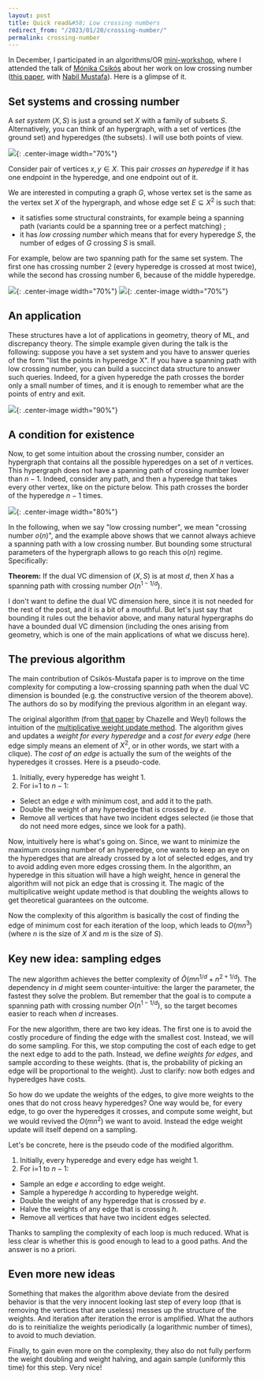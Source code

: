 ```yaml
---
layout: post
title: Quick read&#58; Low crossing numbers
redirect_from: "/2023/01/20/crossing-number/"
permalink: crossing-number
---
```


In December, I participated in an algorithms/OR 
[mini-workshop](http://gdrro.lip6.fr/?q=node/294), where I attended the talk 
of [Mónika Csikós](https://csikosm.github.io/) about her work on low 
crossing number 
([this paper](https://drops.dagstuhl.de/opus/volltexte/2021/13827/pdf/LIPIcs-SoCG-2021-28.pdf), 
with [Nabil Mustafa](https://lipn.univ-paris13.fr/~mustafa/index.html)). 
Here is a glimpse of it.

## Set systems and crossing number

A *set system* $(X,S)$ is just a ground set $X$ with a family of subsets $S$. 
Alternatively, you can think of an hypergraph, with a set of vertices 
(the ground set) and hyperedges (the subsets). 
I will use both points of view.

![](../assets/set-system.png){: .center-image width="70%"}

Consider pair of vertices $x,y \in X$. This pair *crosses an hyperedge* if it has 
one endpoint in the hyperedge, and one endpoint out of it.

We are interested in computing a graph $G$, whose vertex set is the same 
as the vertex set $X$ of the hypergraph, and whose edge set $E\subseteq X^2$ is 
such that: 

* it satisfies some structural constraints, for example being a spanning 
path (variants could be a spanning tree or a perfect matching) ; 
* it has *low crossing number* which means that for every hyperedge $S$, the 
number of edges of $G$ crossing $S$ is small. 

For example, below are two spanning path for the same set system. The first 
one has crossing number 2 (every hyperedge is crossed at most twice), while 
the second has crossing number 6, because of the middle hyperedge. 
 

![](../assets/crossing-nb-1.png){: .center-image width="70%"}
![](../assets/crossing-nb-2.png){: .center-image width="70%"}

## An application 

These structures have a lot of applications in geometry, theory of ML, and 
discrepancy theory. 
The simple example given during the talk is the following:
suppose you have a set system and you have to answer queries of the form 
"list the points in hyperedge X". If you have a spanning path with 
low crossing number, you can build a succinct data structure to answer such 
queries. Indeed, for a given hyperedge the path crosses the border only a 
small number of times, and it is enough to remember what are the points of 
entry and exit. 

![](../assets/crossing-nb-3.png){: .center-image width="90%"}

## A condition for existence 

Now, to get some intuition about the crossing number, consider an
hypergraph that contains all the possible hyperedges on a set of $n$ vertices. 
This hypergraph does not have a spanning path of crossing number lower than 
$n-1$. 
Indeed, consider any path, and then a hyperedge that takes every 
other vertex, like on the picture below. This path crosses the border of the 
hyperedge $n-1$ times.

![](../assets/crossing-sans-VC.png){: .center-image width="80%"}

In the following, when we say "low crossing number", we mean "crossing number 
$o(n)$", and the example above shows that we cannot always achieve a 
spanning path with a low crossing number. 
But bounding some structural parameters of the hypergraph allows to go reach this 
$o(n)$ regime. Specifically:

**Theorem:** If the dual VC dimension of $(X,S)$  is at most $d$, then $X$ 
has a spanning path with crossing number $O(n^{1-1/d})$.

I don't want to define the dual VC dimension here, since it is not needed 
for the rest of the post, and it is a bit of a mouthful. But let's just 
say that bounding it rules out the behavior above, and many natural 
hypergraphs do have a bounded dual VC dimension (including the ones arising 
from geometry, which is one of the main applications of what we discuss here).

## The previous algorithm

The main contribution of Csikós-Mustafa paper is to improve on the time 
complexity for computing a low-crossing spanning path when the dual VC 
dimension is bounded (e.g. the constructive version of the theorem above). 
The authors do so by modifying the previous algorithm in an elegant way. 

The original algorithm 
(from [that paper](https://link.springer.com/content/pdf/10.1007/BF02187743.pdf) 
by Chazelle and Weyl) 
follows the intuition of the 
[multiplicative weight update method](https://en.wikipedia.org/wiki/Multiplicative_weight_update_method). 
The algorithm gives and updates a *weight for every hyperedge* and a
*cost for every edge* (here edge simply means an element of $X^2$, or in 
other words, we start with a clique).
The *cost of an edge* is actually the sum of the weights of the hyperedges 
it crosses. 
Here is a pseudo-code. 

1. Initially, every hyperedge has weight 1.
2. For i=1 to $n-1$:
* Select an edge $e$ with minimum cost, and add it to the path. 
* Double the weight of any hyperedge that is crossed by $e$.
* Remove all vertices that have two incident edges selected (ie those that do
not need more edges, since we look for a path). 

Now, intuitively here is what's going on. Since, we want to minimize the 
maximum crossing number of an hyperedge, one wants to keep an eye on the 
hyperedges that are already crossed by a lot of selected edges, and try to 
avoid adding even more edges crossing them. 
In the algorithm, an hyperedge in this situation will have a high weight, 
hence in general the algorithm will not 
pick an edge that is crossing it. The magic of the 
multiplicative weight update method is that doubling the weights 
allows to get theoretical guarantees on the outcome. 

Now the complexity of this algorithm is basically the cost of 
finding the edge of minimum cost for each iteration of the loop, which 
leads to $O(mn^3)$ (where $n$ is the size of $X$ and $m$ is the size of $S$).

## Key new idea: sampling edges

The new algorithm achieves the better complexity of $\tilde{O}(mn^{1/d}+n^{2+1/d})$. 
The dependency in $d$ might seem counter-intuitive: the larger the parameter, 
the fastest they solve the problem. But remember that the goal is to compute
a spanning path with crossing number $O(n^{1-1/d})$, so the target becomes 
easier to reach when $d$ increases.

For the new algorithm, there are two key ideas. The first one is to avoid 
the costly procedure of finding the edge with the smallest cost. 
Instead, we will do some sampling. For this, we stop computing the cost of 
each edge to get the next edge to add to the path. 
Instead, we define *weights for edges*, and sample according to these weights.
(that is, the probability of picking an edge will be proportional to the weight).
Just to clarify: now both edges and hyperedges have costs. 

So how do we update the weights of the edges, to give more weights to the ones
that do not cross heavy hyperedges? One way would be, for every edge, to go 
over the hyperedges it crosses, and compute some weight, but we would revived 
the $O(mn^2)$ we want to avoid. Instead the edge weight update will itself 
depend on a sampling. 

Let's be concrete, here is the pseudo code of the modified algorithm.

1. Initially, every hyperedge and every edge has weight 1.
2. For i=1 to $n-1$:
* Sample an edge $e$ according to edge weight. 
* Sample a hyperedge $h$ according to hyperedge weight.
* Double the weight of any hyperedge that is crossed by $e$.
* Halve the weights of any edge that is crossing $h$.
* Remove all vertices that have two incident edges selected.

Thanks to sampling the complexity of each loop is much reduced. What is less
clear is whether this is good enough to lead to a good paths. And the answer
is no a priori. 

## Even more new ideas

Something that makes the algorithm above deviate from the desired behavior 
is that the very innocent looking last step of every loop (that is removing 
the vertices that are useless) messes up the structure of the weights. 
And iteration after iteration the error is amplified. What the authors do
is to reinitialize the weights periodically (a logarithmic number of times), 
to avoid to much deviation.

Finally, to gain even more on the complexity, they also do not fully perform
the weight doubling and weight halving, and again sample (uniformly this 
time) for this step. Very nice! 







